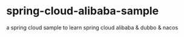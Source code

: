 # spring-cloud-alibaba-sample
a spring cloud sample to learn spring cloud alibaba &amp; dubbo &amp; nacos
